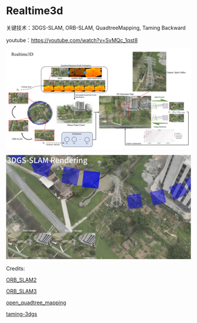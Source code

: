 # Realtime3d

关键技术：3DGS-SLAM, ORB-SLAM, QuadtreeMapping, Taming Backward

youtube：https://youtube.com/watch?v=SvMQc_1qst8

![实时三维-算法框架](./fig/framework.jpg)

[![视频预览](./fig/result.jpg)](https://youtube.com/watch?v=SvMQc_1qst8)





Credits:

[ORB_SLAM2](https://github.com/raulmur/ORB_SLAM2)

[ORB_SLAM3](https://github.com/UZ-SLAMLab/ORB_SLAM3)

[open_quadtree_mapping](https://github.com/HKUST-Aerial-Robotics/open_quadtree_mapping)

[taming-3dgs](https://github.com/humansensinglab/taming-3dgs)





